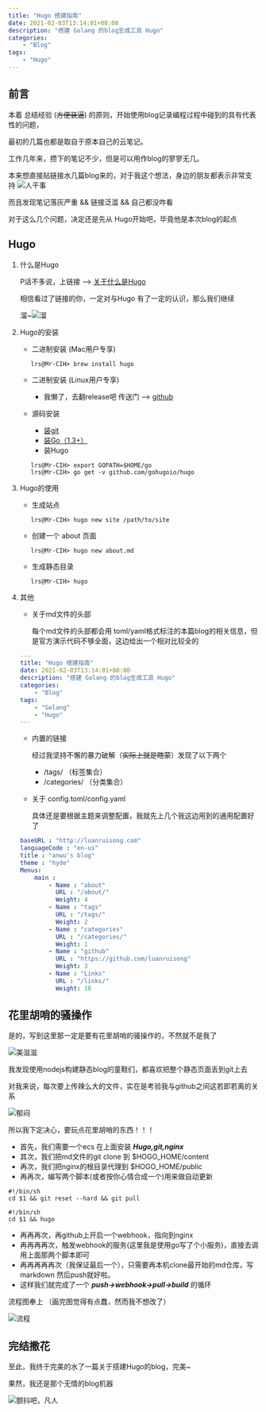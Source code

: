 ```yaml
---
title: "Hugo 搭建指南"
date: 2021-02-03T13:14:01+08:00
description: "搭建 Golang 的blog生成工具 Hugo"
categories:
    - "Blog"
tags:
    - "Hugo"
---
```





## 前言

本着 总结经验 (~~方便装逼~~) 的原则，开始使用blog记录编程过程中碰到的具有代表性的问题，

最初的几篇也都是取自于原本自己的云笔记。

工作几年来，攒下的笔记不少，但是可以用作blog的寥寥无几。

本来想直接贴链接水几篇blog来的，对于我这个想法，身边的朋友都表示非常支持
![人干事](https://gitee.com/luanruisong/blog_img/raw/master//20210203163437.png)

而且发现笔记落灰严重 && 链接泛滥 && 自己都没咋看

对于这么几个问题，决定还是先从 Hugo开始吧，毕竟他是本次blog的起点

## Hugo

 1. 什么是Hugo

    P话不多说，上链接 --> [关于什么是Hugo](http://baidu.luanruisong.com/?q=%E4%BB%80%E4%B9%88%E6%98%AFHugo)

    相信看过了链接的你，一定对与Hugo 有了一定的认识，那么我们继续

    溜~![溜](https://gitee.com/luanruisong/blog_img/raw/master//20210203164804.png)

 2. Hugo的安装
    - 二进制安装 (Mac用户专享)

    ```shell
       lrs@Mr-CIH> brew install hugo
    ```

    - 二进制安装 (Linux用户专享)

      - 我懒了，去翻release吧 传送门 --> [github](https://github.com/gohugoio/hugo/releases)

    - 源码安装

      - [装git](http://baidu.luanruisong.com/?q=%E8%A3%85git)
      - [装Go（1.3+）](http://baidu.luanruisong.com/?q=%E8%A3%85go)
      - 装Hugo

    ```shell
       lrs@Mr-CIH> export GOPATH=$HOME/go
       lrs@Mr-CIH> go get -v github.com/gohugoio/hugo
    ```

 3. Hugo的使用

    - 生成站点

    ```shell
       lrs@Mr-CIH> hugo new site /path/to/site
    ```

    - 创建一个 about 页面

    ```shell
       lrs@Mr-CIH> hugo new about.md
    ```

    - 生成静态目录

    ```shell
       lrs@Mr-CIH> hugo    
    ```

 4. 其他
    - 关于md文件的头部

        每个md文件的头部都会用 toml/yaml格式标注的本篇blog的相关信息，但是官方演示代码不够全面，这边给出一个相对比较全的

    ```yaml
    ---
    title: "Hugo 搭建指南"
    date: 2021-02-03T13:14:01+08:00
    description: "搭建 Golang 的blog生成工具 Hugo"
    categories:
        - "Blog"
    tags:
        - "Golang"
        - "Hugo"
    ---
    ```

    - 内置的链接

        经过我坚持不懈的暴力破解（~~实际上就是瞎蒙~~）发现了以下两个

      - /tags/ （标签集合）
      - /categories/ （分类集合）

    - 关于 config.toml/config.yaml

        具体还是要根据主题来调整配置，我就先上几个我这边用到的通用配置好了

    ```yaml
    baseURL : "http://luanruisong.com"
    languageCode : "en-us"
    title : "anwu's blog"
    theme : "hyde"
    Menus:
        main :
            - Name : "about"
              URL : "/about/"
              Weight: 4
            - Name : "tags"
              URL : "/tags/"
              Weight: 2
            - Name : "categories"
              URL : "/categories/"
              Weight: 1
            - Name : "github"
              URL : "https://github.com/luanruisong"
              Weight: 3
            - Name : "Links"
              URL : "/links/"
              Weight: 10
    ```

## 花里胡哨的骚操作

是的，写到这里那一定是要有花里胡哨的骚操作的，不然就不是我了

![美滋滋](https://gitee.com/luanruisong/blog_img/raw/master//20210203170827.png)

我发现使用nodejs构建静态blog的童鞋们，都喜欢把整个静态页面丢到git上去

对我来说，每次要上传辣么大的文件，实在是考验我与github之间这若即若离的关系

![郁闷](https://gitee.com/luanruisong/blog_img/raw/master//20210203171019.png)

所以我下定决心，要玩点花里胡哨的东西！！！

- 首先，我们需要一个ecs 在上面安装 ***Hugo,git,nginx***
- 其次，我们把md文件的git clone 到 $HOGO_HOME/content
- 再次，我们把nginx的根目录代理到 $HOGO_HOME/public
- 再再次，编写两个脚本(或者按你心情合成一个)用来做自动更新

```shell
#!/bin/sh
cd $1 && git reset --hard && git pull
```

```shell
#!/bin/sh
cd $1 && hugo
```

- 再再再次，再github上开启一个webhook，指向到nginx
- 再再再再次，触发webhook的服务(这里我是使用go写了个小服务)，直接去调用上面那两个脚本即可
- 再再再再再次（我保证最后一个），只需要再本机clone最开始的md仓库，写markdown 然后push就好啦。
- 这样我们就完成了一个 ***push->webhook->pull->build*** 的循环

流程图奉上 （画完图觉得有点蠢，然而我不想改了）

![流程](https://gitee.com/luanruisong/blog_img/raw/master//20210203190702.png)

## 完结撒花

至此，我终于完美的水了一篇关于搭建Hugo的blog，完美~

果然，我还是那个无情的blog机器

![颤抖吧，凡人](https://gitee.com/luanruisong/blog_img/raw/master//20210203172223.png)